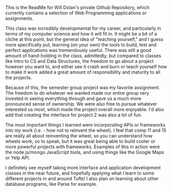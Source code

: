 This is the ReadMe for Will Dolan's private Github Repository, which currently contains a selection of Web Programming applications or assignments. 

This class was incredibly developmental for my career, and particularly in terms of my computer science and how it will fit in.
It might be a bit of a cliche at this point, but the general idea of "teaching yourself," and I guess more specifically put, learning (on your own) the tools to build, test and perfect applications was tremendously useful.  There was still a good amount of hand-holding in the class, admittedly, but compared to classes like Intro to CS and Data Structures, the freedom to go about a project however you want to, and either see it crash and burn or teach yourself how to make it work added a great amount of responsibility and maturity to all the projects.

Because of this, the semester group project was my favorite assignment. The freedom to do whatever we wanted made our entire group very invested in seeing everything through and gave us a much more pronounced sense of ownership. We were also free to pursue whatever interested us most, which made the project overall more enjoyable. I'd also add that creating the interface for project 2 was also a lot of fun.

The most important things I learned were incorporating APIs or frameworks into my work (i.e. - how not to reinvent the wheel). I feel that comp 11 and 15 are really all about reinventing the wheel, so you can understand how wheels work, so to speak, but it was great being able to build cooler or more powerful projects with frameworks. Examples of this in action were the node.js/mongo JavaScript tools, and using things like the Google Maps or Yelp API.

I definitely see myself taking more interface and application development classes in the near future, and hopefully applying what I learn to some different projects in and around Tufts! I also plan on learning about other database programs, like Parse for example.